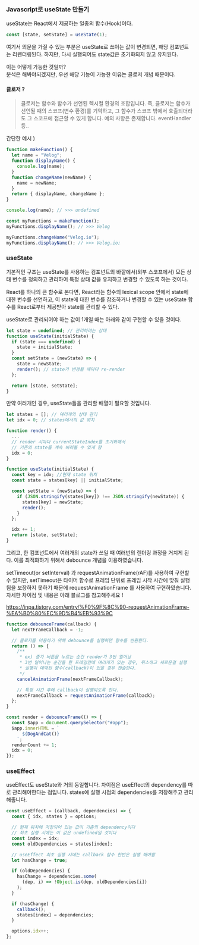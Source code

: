 ### Javascript로 useState 만들기

useState는 React에서 제공하는 일종의 함수(Hook)이다.

```jsx
const [state, setState] = useState(1);
```

여기서 의문을 가질 수 있는 부분은 useState로 쓰이는 값이 변경되면, 해당 컴포넌트는 리렌더링된다. 하지만, 다시 실행되어도 state값은 초기화되지 않고 유지된다. <br>

이는 어떻게 가능한 것일까? <br>
분석은 해봐야되겠지만, 우선 해당 기능이 가능한 이유는 클로저 개념 때문이다.<br>

#### 클로저 ?

> 클로저는 함수와 함수가 선언된 렉시컬 환경의 조합입니다. 즉, 클로저는 함수가 선언될 때의 스코프(변수 환경)를 기억하고, 그 함수가 스코프 밖에서 호출되더라도 그 스코프에 접근할 수 있게 합니다.
> 예외 사항은 존재합니다. eventHandler 등..

간단한 예시 )

```javascript
function makeFunction() {
  let name = "Velog";
  function displayName() {
    console.log(name);
  }
  function changeName(newName) {
    name = newName;
  }
  return { displayName, changeName };
}

console.log(name); // >>> undefined

const myFunctions = makeFunction();
myFunctions.displayName(); // >>> Velog

myFunctions.changeName("Velog.io");
myFunctions.displayName(); // >>> Velog.io;
```

### useState

기본적인 구조는 useState를 사용하는 컴포넌트의 바깥에서(외부 스코프에서) 모든 상태 변수를 정의하고 관리하여 특정 상태 값을 유지하고 변경할 수 있도록 하는 것이다.

React를 하나의 큰 함수로 본다면, React라는 함수의 lexical scope 안에서 state에 대한 변수를 선언하고, 이 state에 대한 변수를 참조하거나 변경할 수 있는 useState 함수를 React로부터 제공받아 state를 관리할 수 있다.

useState로 관리되어야 하는 값이 1개일 때는 아래와 같이 구현할 수 있을 것이다.

```javascript
let state = undefined; // 관리하려는 상태
function useState(initialState) {
  if (state === undefined) {
    state = initialState;
  }
  const setState = (newState) => {
    state = newState;
    render(); // state가 변경될 때마다 re-render
  };

  return [state, setState];
}
```

만약 여러개인 경우, useState들을 관리할 배열이 필요할 것입니다.

```javascript
let states = []; // 여러개의 상태 관리
let idx = 0; // states에서의 값 위치

function render() {
  ...
  // render 시마다 currentStateIndex를 초기화해서
  // 기존의 state를 계속 바라볼 수 있게 함
  idx = 0;
}

function useState(initialState) {
  const key = idx; //현재 state 위치
  const state = states[key] || initialState;

  const setState = (newState) => {
    if (JSON.stringify(states[key]) !== JSON.stringify(newState)) {
      states[key] = newState;
      render();
    }
  };

  idx += 1;
  return [state, setState];
}
```

그리고, 한 컴포넌트에서 여러개의 state가 쓰일 때 여러번의 렌더링 과정을 거치게 된다. 이를 최적화하기 위해서 debounce 개념을 이용하였습니다.

setTimeout(or setInterval) 과 requestAnimationFrame(rAF)를 사용하여 구현할 수 있지만, setTimeout은 타이머 함수로 프레임 단위로 프레임 시작 시간에 맞춰 실행됨을 보장하지 못하기 때문에 requestAnimationFrame 를 사용하여 구현하였습니다.
자세한 차이점 및 내용은 아래 블로그를 참고해주세요 !

https://inpa.tistory.com/entry/%F0%9F%8C%90-requestAnimationFrame-%EA%B0%80%EC%9D%B4%EB%93%9C

```javascript
function debounceFrame(callback) {
  let nextFrameCallback = -1;

  // 클로저를 이용하기 위해 debounce를 실행하면 함수를 반환한다.
  return () => {
    /**
     * ex) 증가 버튼을 누르는 순간 render가 3번 일어남
     * 3번 일어나는 순간을 한 프레임안에 여러개가 있는 경우, 취소하고 새로운걸 실행
     * 실행이 예약된 함수(callback)이 있을 경우 캔슬한다.
     */
    cancelAnimationFrame(nextFrameCallback);

    // 특정 시간 후에 callback이 실행되도록 한다.
    nextFrameCallback = requestAnimationFrame(callback);
  };
}

const render = debounceFrame(() => {
  const $app = document.querySelector("#app");
  $app.innerHTML = `
      ${DogAndCat()}
    `;
  renderCount += 1;
  idx = 0;
});
```

### useEffect

useEffect도 useState와 거의 동일합니다. 차이점은 useEffect의 dependency를 따로 관리해야한다는 점입니다.
states에 실행 시점의 dependencies를 저장해주고 관리해줍니다.

```javascript
const useEffect = (callback, dependencies) => {
  const { idx, states } = options;

  // 현재 위치에 저장되어 있는 값이 기존의 dependency이다
  // 최초 실행 시에는 이 값은 undefined일 것이다
  const index = idx;
  const oldDependencies = states[index];

  // useEffect 최초 실행 시에는 callback 함수 한번은 실행 해야함
  let hasChange = true;

  if (oldDependencies) {
    hasChange = dependencies.some(
      (dep, i) => !Object.is(dep, oldDependencies[i])
    );
  }

  if (hasChange) {
    callback();
    states[index] = dependencies;
  }

  options.idx++;
};
```
